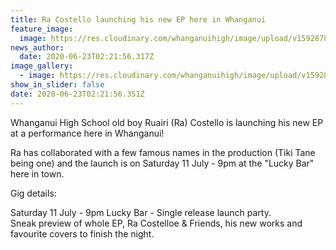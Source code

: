 ```yaml
---
title: Ra Costello launching his new EP here in Whanganui
feature_image:
  image: https://res.cloudinary.com/whanganuihigh/image/upload/v1592878991/News/Ra-Costello-A5-Flyer....jpg
news_author:
  date: 2020-06-23T02:21:56.317Z
image_gallery:
  - image: https://res.cloudinary.com/whanganuihigh/image/upload/v1592878951/News/Ra_Costello.jpg
show_in_slider: false
date: 2020-06-23T02:21:56.351Z
---
```

Whanganui High School old boy Ruairi (Ra) Costello is launching his new EP at a performance here in Whanganui!

Ra has collaborated with a few famous names in the production (Tiki Tane being one) and the launch is on Saturday 11 July - 9pm at the "Lucky Bar" here in town.

Gig details:

Saturday 11 July - 9pm Lucky Bar - Single release launch party.  
Sneak preview of whole EP, Ra Costelloe & Friends, his new works and favourite covers to finish the night.
